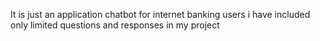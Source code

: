 It is just an application chatbot for internet banking users
i have included only limited questions and responses in my project 
